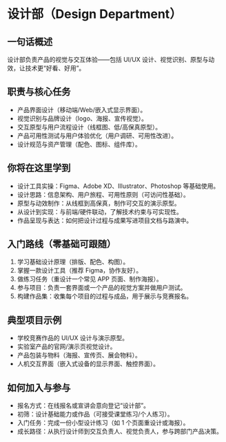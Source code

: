 # 设计部（Design Department）

## 一句话概述

设计部负责产品的视觉与交互体验——包括 UI/UX 设计、视觉识别、原型与动效，让技术更“好看、好用”。

## 职责与核心任务

- 产品界面设计（移动端/Web/嵌入式显示界面）。
- 视觉识别与品牌设计（logo、海报、宣传视觉）。
- 交互原型与用户流程设计（线框图、低/高保真原型）。
- 产品可用性测试与用户体验优化（用户调研、可用性改进）。
- 设计规范与资产管理（配色、图标、组件库）。

## 你将在这里学到

- 设计工具实操：Figma、Adobe XD、Illustrator、Photoshop 等基础使用。
- 设计思路：信息架构、用户旅程、可用性原则（可访问性基础）。
- 原型与动效制作：从线框到高保真，制作可交互的演示原型。
- 从设计到实现：与前端/硬件联动，了解技术约束与可实现性。
- 作品呈现与表达：如何把设计过程与成果写进项目文档与路演中。

## 入门路线（零基础可跟随）

1. 学习基础设计原理（排版、配色、构图）。
2. 掌握一款设计工具（推荐 Figma，协作友好）。
3. 做练习任务（重设计一个常见 APP 页面、制作海报）。
4. 参与项目：负责一套界面或一个产品的视觉方案并做用户测试。
5. 构建作品集：收集每个项目的过程与成品，用于展示与竞赛报名。

## 典型项目示例

- 学校竞赛作品的 UI/UX 设计与演示原型。
- 实验室产品的官网/演示页视觉设计。
- 产品包装与物料（海报、宣传页、展会物料）。
- 人机交互界面（嵌入式设备的显示界面、触控界面）。

## 如何加入与参与

- 报名方式：在线报名或宣讲会意向登记“设计部”。
- 初筛：设计基础能力或作品（可接受课堂练习/个人练习）。
- 入门任务：完成一份小型设计练习（如 1 个页面重设计或海报）。
- 成长路径：从执行设计师到交互负责人、视觉负责人，参与跨部门产品决策。